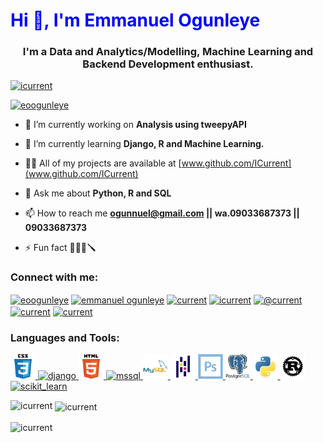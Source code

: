 <h1 style ="color: blue">Hi 👋, I'm Emmanuel Ogunleye</h1>
<h3 align="center">I'm a Data and Analytics/Modelling, Machine Learning and Backend Development enthusiast.</h3>

<p align="left"> <a href="https://github.com/ryo-ma/github-profile-trophy"><img src="https://github-profile-trophy.vercel.app/?username=icurrent" alt="icurrent" /></a> </p>

<p align="left"> <a href="https://twitter.com/eoogunleye" target="blank"><img src="https://img.shields.io/twitter/follow/eoogunleye?logo=twitter&style=for-the-badge" alt="eoogunleye" /></a> </p>

- 🔭 I’m currently working on **Analysis using tweepyAPI**

- 🌱 I’m currently learning **Django, R and Machine Learning.**

- 👨‍💻 All of my projects are available at [www.github.com/ICurrent](www.github.com/ICurrent)

- 💬 Ask me about **Python, R and SQL**

- 📫 How to reach me **ogunnuel@gmail.com || wa.09033687373 || 09033687373**

- ⚡ Fun fact **🎼👨‍💻🪛**

<h3 align="left">Connect with me:</h3>
<p align="left">
<a href="https://twitter.com/eoogunleye" target="blank"><img align="center" src="https://raw.githubusercontent.com/rahuldkjain/github-profile-readme-generator/master/src/images/icons/Social/twitter.svg" alt="eoogunleye" height="30" width="40" /></a>
<a href="https://linkedin.com/in/emmanuel ogunleye" target="blank"><img align="center" src="https://raw.githubusercontent.com/rahuldkjain/github-profile-readme-generator/master/src/images/icons/Social/linked-in-alt.svg" alt="emmanuel ogunleye" height="30" width="40" /></a>
<a href="https://stackoverflow.com/users/current" target="blank"><img align="center" src="https://raw.githubusercontent.com/rahuldkjain/github-profile-readme-generator/master/src/images/icons/Social/stack-overflow.svg" alt="current" height="30" width="40" /></a>
<a href="https://kaggle.com/icurrent" target="blank"><img align="center" src="https://raw.githubusercontent.com/rahuldkjain/github-profile-readme-generator/master/src/images/icons/Social/kaggle.svg" alt="icurrent" height="30" width="40" /></a>
<a href="https://medium.com/@current" target="blank"><img align="center" src="https://raw.githubusercontent.com/rahuldkjain/github-profile-readme-generator/master/src/images/icons/Social/medium.svg" alt="@current" height="30" width="40" /></a>
<a href="https://www.hackerrank.com/current" target="blank"><img align="center" src="https://raw.githubusercontent.com/rahuldkjain/github-profile-readme-generator/master/src/images/icons/Social/hackerrank.svg" alt="current" height="30" width="40" /></a>
<a href="https://www.leetcode.com/current" target="blank"><img align="center" src="https://raw.githubusercontent.com/rahuldkjain/github-profile-readme-generator/master/src/images/icons/Social/leet-code.svg" alt="current" height="30" width="40" /></a>
</p>

<h3 align="left">Languages and Tools:</h3>
<p align="left"> <a href="https://www.w3schools.com/css/" target="_blank" rel="noreferrer"> <img src="https://raw.githubusercontent.com/devicons/devicon/master/icons/css3/css3-original-wordmark.svg" alt="css3" width="40" height="40"/> </a> <a href="https://www.djangoproject.com/" target="_blank" rel="noreferrer"> <img src="https://cdn.worldvectorlogo.com/logos/django.svg" alt="django" width="40" height="40"/> </a> <a href="https://www.w3.org/html/" target="_blank" rel="noreferrer"> <img src="https://raw.githubusercontent.com/devicons/devicon/master/icons/html5/html5-original-wordmark.svg" alt="html5" width="40" height="40"/> </a> <a href="https://www.microsoft.com/en-us/sql-server" target="_blank" rel="noreferrer"> <img src="https://www.svgrepo.com/show/303229/microsoft-sql-server-logo.svg" alt="mssql" width="40" height="40"/> </a> <a href="https://www.mysql.com/" target="_blank" rel="noreferrer"> <img src="https://raw.githubusercontent.com/devicons/devicon/master/icons/mysql/mysql-original-wordmark.svg" alt="mysql" width="40" height="40"/> </a> <a href="https://pandas.pydata.org/" target="_blank" rel="noreferrer"> <img src="https://raw.githubusercontent.com/devicons/devicon/2ae2a900d2f041da66e950e4d48052658d850630/icons/pandas/pandas-original.svg" alt="pandas" width="40" height="40"/> </a> <a href="https://www.photoshop.com/en" target="_blank" rel="noreferrer"> <img src="https://raw.githubusercontent.com/devicons/devicon/master/icons/photoshop/photoshop-line.svg" alt="photoshop" width="40" height="40"/> </a> <a href="https://www.postgresql.org" target="_blank" rel="noreferrer"> <img src="https://raw.githubusercontent.com/devicons/devicon/master/icons/postgresql/postgresql-original-wordmark.svg" alt="postgresql" width="40" height="40"/> </a> <a href="https://www.python.org" target="_blank" rel="noreferrer"> <img src="https://raw.githubusercontent.com/devicons/devicon/master/icons/python/python-original.svg" alt="python" width="40" height="40"/> </a> <a href="https://www.rust-lang.org" target="_blank" rel="noreferrer"> <img src="https://raw.githubusercontent.com/devicons/devicon/master/icons/rust/rust-plain.svg" alt="rust" width="40" height="40"/> </a> <a href="https://scikit-learn.org/" target="_blank" rel="noreferrer"> <img src="https://upload.wikimedia.org/wikipedia/commons/0/05/Scikit_learn_logo_small.svg" alt="scikit_learn" width="40" height="40"/> </a> </p>

<p><img align="left" src="https://github-readme-stats.vercel.app/api/top-langs?username=icurrent&show_icons=true&locale=en&layout=compact" alt="icurrent" /></p>

<p>&nbsp;<img align="center" src="https://github-readme-stats.vercel.app/api?username=icurrent&show_icons=true&locale=en" alt="icurrent" /></p>

<p><img align="center" src="https://github-readme-streak-stats.herokuapp.com/?user=icurrent&" alt="icurrent" /></p>



































<!---
ICurrent/ICurrent is a ✨ special ✨ repository because its `README.md` (this file) appears on your GitHub profile.
You can click the Preview link to take a look at your changes.
--->
